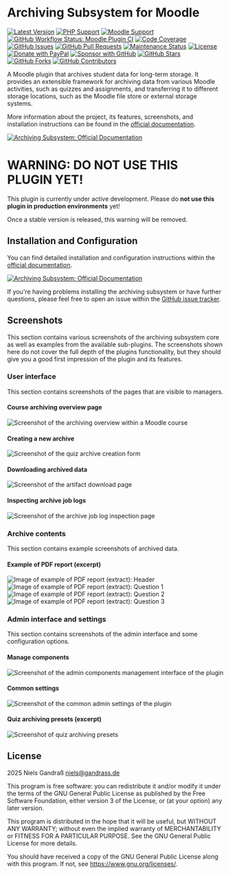# Archiving Subsystem for Moodle

[![Latest Version](https://img.shields.io/github/v/release/ngandrass/moodle-local_archiving)](https://github.com/ngandrass/moodle-local_archiving/releases)
[![PHP Support](https://img.shields.io/badge/PHP-8.1%20--%208.4-blue)](https://github.com/ngandrass/moodle-local_archiving)
[![Moodle Support](https://img.shields.io/badge/Moodle-4.5%20--%205.0-orange)](https://github.com/ngandrass/moodle-local_archiving)
[![GitHub Workflow Status: Moodle Plugin CI](https://img.shields.io/github/actions/workflow/status/ngandrass/moodle-local_archiving/moodle-plugin-ci.yml?label=Moodle%20Plugin%20CI)](https://github.com/ngandrass/moodle-local_archiving/actions/workflows/moodle-plugin-ci.yml)
[![Code Coverage](https://img.shields.io/coverallsCoverage/github/ngandrass/moodle-local_archiving)](https://coveralls.io/github/ngandrass/moodle-local_archiving)
[![GitHub Issues](https://img.shields.io/github/issues/ngandrass/moodle-local_archiving)](https://github.com/ngandrass/moodle-local_archiving/issues)
[![GitHub Pull Requests](https://img.shields.io/github/issues-pr/ngandrass/moodle-local_archiving)](https://github.com/ngandrass/moodle-local_archiving/pulls)
[![Maintenance Status](https://img.shields.io/maintenance/yes/9999)](https://github.com/ngandrass/moodle-local_archiving/)
[![License](https://img.shields.io/github/license/ngandrass/moodle-local_archiving)](https://github.com/ngandrass/moodle-local_archiving/blob/master/LICENSE)
[![Donate with PayPal](https://img.shields.io/badge/PayPal-donate-d85fa0)](https://www.paypal.me/ngandrass)
[![Sponsor with GitHub](https://img.shields.io/badge/GitHub-sponsor-d85fa0)](https://github.com/sponsors/ngandrass)
[![GitHub Stars](https://img.shields.io/github/stars/ngandrass/moodle-local_archiving?style=social)](https://github.com/ngandrass/moodle-local_archiving/stargazers)
[![GitHub Forks](https://img.shields.io/github/forks/ngandrass/moodle-local_archiving?style=social)](https://github.com/ngandrass/moodle-local_archiving/network/members)
[![GitHub Contributors](https://img.shields.io/github/contributors/ngandrass/moodle-local_archiving?style=social)](https://github.com/ngandrass/moodle-local_archiving/graphs/contributors)

A Moodle plugin that archives student data for long-term storage. It provides an extensible framework for archiving data
from various Moodle activities, such as quizzes and assignments, and transferring it to different storage locations,
such as the Moodle file store or external storage systems.

More information about the project, its features, screenshots, and installation instructions can be found in the
[official documentation](https://archiving.gandrass.de/).

[![Archiving Subsystem: Official Documentation](docs/assets/images/docs-button.png)](https://archiving.gandrass.de/)


# WARNING: DO NOT USE THIS PLUGIN YET!

This plugin is currently under active development. Please do **not use this plugin in production environments** yet!

Once a stable version is released, this warning will be removed.


## Installation and Configuration

You can find detailed installation and configuration instructions within the
[official documentation](https://archiving.gandrass.de/).

[![Archiving Subsystem: Official Documentation](docs/assets/images/docs-button.png)](https://archiving.gandrass.de/)

If you're having problems installing the archiving subsystem or have further questions, please feel free to open an
issue within the [GitHub issue tracker](https://github.com/ngandrass/moodle-local_archiving/issues).


## Screenshots

This section contains various screenshots of the archiving subsystem core as well as examples from the available
sub-plugins. The screenshots shown here do not cover the full depth of the plugins functionality, but they should give
you a good first impression of the plugin and its features.

### User interface

This section contains screenshots of the pages that are visible to managers.

#### Course archiving overview page
![Screenshot of the archiving overview within a Moodle course](docs/assets/screenshots/course_archiving_overview.png)

#### Creating a new archive
![Screenshot of the quiz archive creation form](docs/assets/screenshots/course_create_quiz_archive.png)

#### Downloading archived data
![Screenshot of the artifact download page](docs/assets/screenshots/course_quiz_archive_download_artifacts.png)

#### Inspecting archive job logs
![Screenshot of the archive job log inspection page](docs/assets/screenshots/course_archive_job_logs.png)

### Archive contents

This section contains example screenshots of archived data.

#### Example of PDF report (excerpt)
![Image of example of PDF report (extract): Header](docs/assets/screenshots/quiz_archiver_report_example_pdf_header.png)
![Image of example of PDF report (extract): Question 1](docs/assets/screenshots/quiz_archiver_report_example_pdf_question_1.png)
![Image of example of PDF report (extract): Question 2](docs/assets/screenshots/quiz_archiver_report_example_pdf_question_2.png)
![Image of example of PDF report (extract): Question 3](docs/assets/screenshots/quiz_archiver_report_example_pdf_question_3.png)

### Admin interface and settings

This section contains screenshots of the admin interface and some configuration options.

#### Manage components
![Screenshot of the admin components management interface of the plugin](docs/assets/screenshots/admin_manage_components.png)

#### Common settings
![Screenshot of the common admin settings of the plugin](docs/assets/screenshots/admin_common_settings.png)

#### Quiz archiving presets (excerpt)
![Screenshot of quiz archiving presets](docs/assets/screenshots/admin_archivingmod_quiz_presets.png)


## License

2025 Niels Gandraß <niels@gandrass.de>

This program is free software: you can redistribute it and/or modify it under
the terms of the GNU General Public License as published by the Free Software
Foundation, either version 3 of the License, or (at your option) any later
version.

This program is distributed in the hope that it will be useful, but WITHOUT ANY
WARRANTY; without even the implied warranty of MERCHANTABILITY or FITNESS FOR A
PARTICULAR PURPOSE.  See the GNU General Public License for more details.

You should have received a copy of the GNU General Public License along with
this program.  If not, see <https://www.gnu.org/licenses/>.
